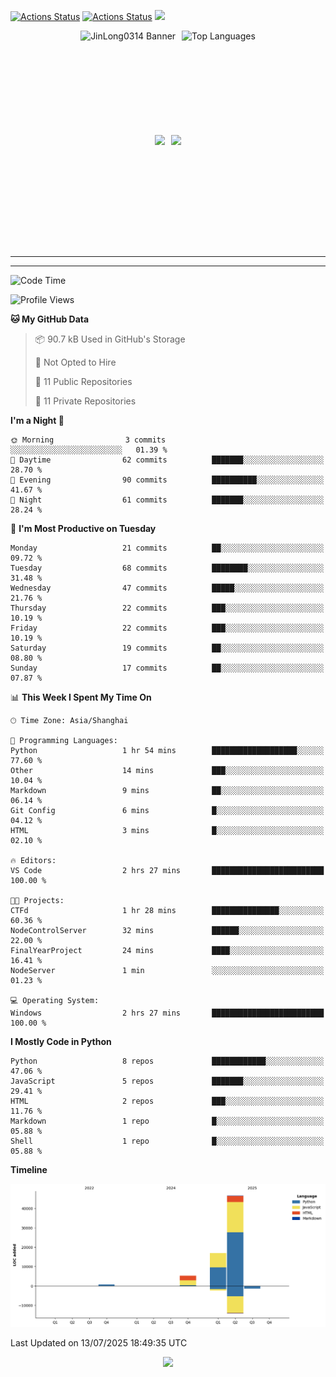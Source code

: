 [![Actions Status](https://github.com/JinLong0314/JinLong0314/workflows/wakatime-stats/badge.svg)](https://github.com/JinLong0314/JinLong0314/actions)
[![Actions Status](https://github.com/JinLong0314/JinLong0314/workflows/update-gh-activity-new/badge.svg)](https://github.com/JinLong0314/JinLong0314/actions)
![](https://visitor-badge-deno.deno.dev/JinLong0314.JinLong0314.svg)
<br>
 
<div align="center" style="display: flex; justify-content: center; align-items: center; gap: 10px;">
  <img src="https://socialify.git.ci/JinLong0314/JinLong0314/image?custom_language=Python&font=Inter&language=1&name=1&pattern=Plus" alt="JinLong0314 Banner" height="150"/>
  <img src="https://github-readme-stats.vercel.app/api/top-langs/?username=JinLong0314&hide_border=true" alt="Top Languages" height="150"/>
</div>

<br>

<div align="center" style="display: flex; justify-content: center; align-items: center; gap: 10px;">
  <img src="https://spotify-github-profile.kittinanx.com/api/view?uid=31afscsa66thkz2rxnganseg5i3a&cover_image=true&theme=default&show_offline=false&background_color=121212&interchange=true&bar_color=53b14f&bar_color_cover=true"  height="180"/>
  <img src="https://spotify-recently-played-readme.vercel.app/api?user=31afscsa66thkz2rxnganseg5i3a&count=5&width=600" height="180"/>
</div>


---

<!--START_SECTION:activity-->

<!--END_SECTION:activity-->

---

<!--START_SECTION:waka-->
![Code Time](http://img.shields.io/badge/Code%20Time-14%20hrs%2047%20mins-blue)

![Profile Views](http://img.shields.io/badge/Profile%20Views-0-blue)

**🐱 My GitHub Data** 

> 📦 90.7 kB Used in GitHub's Storage 
 > 
> 🚫 Not Opted to Hire
 > 
> 📜 11 Public Repositories 
 > 
> 🔑 11 Private Repositories 
 > 
**I'm a Night 🦉** 

```text
🌞 Morning                3 commits           ░░░░░░░░░░░░░░░░░░░░░░░░░   01.39 % 
🌆 Daytime                62 commits          ███████░░░░░░░░░░░░░░░░░░   28.70 % 
🌃 Evening                90 commits          ██████████░░░░░░░░░░░░░░░   41.67 % 
🌙 Night                  61 commits          ███████░░░░░░░░░░░░░░░░░░   28.24 % 
```
📅 **I'm Most Productive on Tuesday** 

```text
Monday                   21 commits          ██░░░░░░░░░░░░░░░░░░░░░░░   09.72 % 
Tuesday                  68 commits          ████████░░░░░░░░░░░░░░░░░   31.48 % 
Wednesday                47 commits          █████░░░░░░░░░░░░░░░░░░░░   21.76 % 
Thursday                 22 commits          ███░░░░░░░░░░░░░░░░░░░░░░   10.19 % 
Friday                   22 commits          ███░░░░░░░░░░░░░░░░░░░░░░   10.19 % 
Saturday                 19 commits          ██░░░░░░░░░░░░░░░░░░░░░░░   08.80 % 
Sunday                   17 commits          ██░░░░░░░░░░░░░░░░░░░░░░░   07.87 % 
```


📊 **This Week I Spent My Time On** 

```text
🕑︎ Time Zone: Asia/Shanghai

💬 Programming Languages: 
Python                   1 hr 54 mins        ███████████████████░░░░░░   77.60 % 
Other                    14 mins             ███░░░░░░░░░░░░░░░░░░░░░░   10.04 % 
Markdown                 9 mins              ██░░░░░░░░░░░░░░░░░░░░░░░   06.14 % 
Git Config               6 mins              █░░░░░░░░░░░░░░░░░░░░░░░░   04.12 % 
HTML                     3 mins              █░░░░░░░░░░░░░░░░░░░░░░░░   02.10 % 

🔥 Editors: 
VS Code                  2 hrs 27 mins       █████████████████████████   100.00 % 

🐱‍💻 Projects: 
CTFd                     1 hr 28 mins        ███████████████░░░░░░░░░░   60.36 % 
NodeControlServer        32 mins             ██████░░░░░░░░░░░░░░░░░░░   22.00 % 
FinalYearProject         24 mins             ████░░░░░░░░░░░░░░░░░░░░░   16.41 % 
NodeServer               1 min               ░░░░░░░░░░░░░░░░░░░░░░░░░   01.23 % 

💻 Operating System: 
Windows                  2 hrs 27 mins       █████████████████████████   100.00 % 
```

**I Mostly Code in Python** 

```text
Python                   8 repos             ████████████░░░░░░░░░░░░░   47.06 % 
JavaScript               5 repos             ███████░░░░░░░░░░░░░░░░░░   29.41 % 
HTML                     2 repos             ███░░░░░░░░░░░░░░░░░░░░░░   11.76 % 
Markdown                 1 repo              █░░░░░░░░░░░░░░░░░░░░░░░░   05.88 % 
Shell                    1 repo              █░░░░░░░░░░░░░░░░░░░░░░░░   05.88 % 
```



**Timeline**

![Lines of Code chart](https://raw.githubusercontent.com/JinLong0314/JinLong0314/master/assets/bar_graph.png)


 Last Updated on 13/07/2025 18:49:35 UTC
<!--END_SECTION:waka-->



<p align="center">
  <img src="https://capsule-render.vercel.app/api?type=waving&color=gradient&height=60&section=footer"/>
</p>

